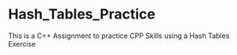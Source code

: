 # Hash_Tables_Practice
This is a C++ Assignment to practice CPP Skills using a Hash Tables Exercise
